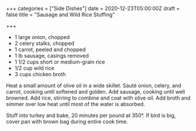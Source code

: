 +++
categories = ["Side Dishes"]
date = 2020-12-23T05:00:00Z
draft = false
title = "Sausage and Wild Rice Stuffing"

+++
* 1 large onion, chopped 
* 2 celery stalks, chopped 
* 1 carrot, peeled and chopped 
* 1 lb sausage, casings removed 
* 1 1/2 cups short or medium-grain rice 
* 1/2 cup wild rice 
* 3 cups chicken broth

Heat a small amount of olive oil in a wide skillet. Sauté onion, celery, and carrot, cooking until softened and golden. Add sausage, cooking until well browned. Add rice, stirring to combine and coat with olive oil. Add broth and simmer over low heat until most of the water is absorbed. 

Stuff into turkey and bake, 20 minutes per pound at 350°. If bird is big, cover pan with brown bag during entire cook time.